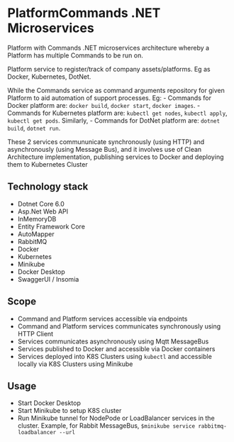 # PlatformCommands .NET Microservices

Platform with Commands .NET microservices architecture whereby a Platform has multiple Commands to be run on.

Platform service to register/track of company assets/platforms. Eg as Docker, Kubernetes, DotNet.

While the Commands service as command arguments repository for given Platform to aid automation of support processes.
Eg: - Commands for Docker platform are: `docker build`, `docker start`, `docker images`. - Commands for Kubernetes platform are: `kubectl get nodes`, `kubectl apply`, `kubectl get pods`. Similarly, - Commands for DotNet platform are: `dotnet build`, `dotnet run`.

These 2 services commununicate synchronously (using HTTP) and asynchronously (using Message Bus), and it involves use of Clean Architecture implementation, publishing services to Docker and deploying them to Kubernetes Cluster

## Technology stack

- Dotnet Core 6.0
- Asp.Net Web API
- InMemoryDB
- Entity Framework Core
- AutoMapper
- RabbitMQ
- Docker
- Kubernetes
- Minikube
- Docker Desktop
- SwaggerUI / Insomia

## Scope

- Command and Platform services accessible via endpoints
- Command and Platform services communicates synchronously using HTTP Client
- Services communicates asynchronously using Mqtt MessageBus
- Services published to Docker and accessible via Docker containers
- Services deployed into K8S Clusters using `kubectl` and accessible locally via K8S Clusters using Minikube

## Usage

- Start Docker Desktop
- Start Minikube to setup K8S cluster
- Run Minikube tunnel for NodePode or LoadBalancer services in the cluster. Example, for Rabbit MessageBus, `$minikube service rabbitmq-loadbalancer --url`

